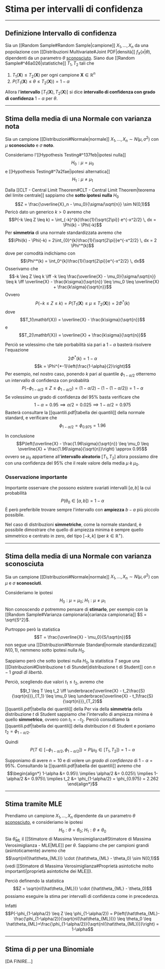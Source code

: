 # Stima per intervalli di confidenza
* * *

## Definizione Intervallo di confidenza
Sia un [[Random Sample#Random Sample|campione]] $X_1, ..., X_n$ da una popolazione con [[Distribuzioni Multivariate#Joint PDF|densità]] $f_X(x \vert \theta)$, dipendenti da un parametro $\theta$ <u>sconosciuto</u>.
Siano due [[Random Sample#^46a026|statistiche]] $T_1, T_2$ tali che
1. $T_1(\mathbf{X}) \leq T_2(\mathbf{X})$ per ogni campione $\mathbf{X} \in \mathbb{R}^n$
2. $P(T_1(\mathbf{X}) \leq \theta \leq T_2(\mathbf{X})) = 1 - \alpha$

Allora l'**intervallo** $\left[ T_1(\mathbf{X}), T_2(\mathbf{X}) \right]$ si dice **intervallo di confidenza con grado di confidenza** $1 - \alpha$ per $\theta$.

--------------------------------
## Stima della media di una Normale con varianza nota
Sia un campione [[Distribuzioni#Normale|normale]] $X_1, ..., X_n \sim N(\mu, \sigma^2)$ con $\mu$ **sconosciuto** e $\sigma$ **noto**.

Consideriamo l'[[Hypothesis Testing#^137feb|ipotesi nulla]] $$H_0: \mu = \mu_0$$ e [[Hypothesis Testing#^7a2fae|ipotesi alternatica]] $$H_1: \mu \neq \mu_1$$

Dalla [[CLT - Central Limit Theorem#CLT - Central Limit Theorem|teorema del limite centrale]] sappiamo che **sotto ipotesi nulla** $H_0$ $$Z = \frac{\overline{X}_n - \mu_0}{\sigma/\sqrt{n}} \sim N(0,1)$$
Pericò dato un generico $k>0$ avremo  che $$P(-k \leq Z \leq k) = \int_{-k}^{k}\frac{1}{\sqrt{2\pi}} e^{-x^2/2} \, dx = \Phi(k) - \Phi(-k)$$
Per **simmetria** di una normale standardizzata avremo che $$\Phi(k) - \Phi(-k) = 2\int_{0}^{k}\frac{1}{\sqrt{2\pi}}e^{-x^2/2} \, dx = 2 \Phi^*(k)$$ dove per comodità indichiamo con $$\Phi^*(k) = \int_0^{k}\frac{1}{\sqrt{2\pi}}e^{-x^2/2} \, dx$$
Osserivamo che $$-k \leq Z \leq k \iff -k \leq \frac{\overline{X} - \mu_0}{\sigma/\sqrt{n}} \leq k \iff \overline{X} - \frac{k\sigma}{\sqrt{n}} \leq \mu_0 \leq \overline{X} + \frac{k\sigma}{\sqrt{n}}$$
Ovvero $$P(-k \leq Z \leq k) = P(T_1(\mathbf{X}) \leq \mu \leq T_2(\mathbf{X})) = 2 \Phi^*(k)$$ dove $$T_1(\mathbf{X}) = \overline{X} - \frac{k\sigma}{\sqrt{n}}$$ e $$T_2(\mathbf{X}) = \overline{X} + \frac{k\sigma}{\sqrt{n}}$$

Perciò se volessimo che tale porbabilità sia pari a $1-\alpha$ basterà risolvere l'equazione $$2\Phi^{*}(k) = 1-\alpha$$ $$k = \Phi^{*-1}\left(\frac{1-\alpha}{2}\right)$$
Per esempio, nel nostro caso, ponendo $k$ pari al quantile $\phi_{1 - \alpha/2}$ otterremo un intervallo di confidenza con probablità $$P(-\phi_{1-\alpha/2} \leq Z \leq \phi_{1-\alpha/2}) = (1-\alpha/2) - (1 - (1-\alpha/2)) = 1 - \alpha$$
Se volessimo un grado di confidenza del $95\%$ basta verificare che $$1-\alpha = 0.95 \implies \alpha/2 = 0.025 \implies 1 -\alpha/2 = 0.975$$
Basterà consultare la [[quantili.pdf|tabella dei quantili]] della normale standard, e verificare che $$\phi_{1-\alpha/2} = \phi_{0.975} = 1.96$$ 

In conclusione $$P\left(\overline{X} - \frac{1.96\sigma}{\sqrt{n}} \leq \mu_0 \leq \overline{X} + \frac{1.96\sigma}{\sqrt{n}}\right) \approx 0.95$$ ovvero se $\mu_0$ appartiene all'**intervallo aleatorio** $\left[ T_1, T_2\right]$  allora possiamo dire con una confidenza del $95\%$ che il reale valore della media $\mu$ è $\mu_0$.

### Osservazione importante
Importante osservare che possono esistere svariati intervalli $\left[ a,b\right]$ la cui probabilità $$P(\theta_0 \in \left[a,b \right]) = 1 - \alpha$$
È però preferibile trovare sempre l'intervallo con **ampiezza** $b-a$ più piccolo possibile.

Nel caso di distribuzioni **simmetriche**, come la normale standard, è possibile dimostrare che quello di ampiezza minima è sempre quello simmetrico e centrato in zero, del tipo $\left[ -k, k \right]$ (per $k \in \mathbb{R}^+$).

----------------------------
## Stima della media di una Normale con varianza sconosciuta
Sia un campione [[Distribuzioni#Normale|normale]] $X_1, ..., X_n \sim N(\mu, \sigma^2)$ con $\mu$ e $\sigma$ **sconosciuti**.

Consideriamo le ipotesi $$H_0: \mu = \mu_0; \; H_1: \mu \neq \mu_1$$
Non conoscendo $\sigma$ potremmo pensare di **stimarlo**, per esempio con la [[Random Sample#Varianza campionaria|carianza campionaria]] $S = \sqrt{S^2}$.

Purtroppo però la statistica $$T = \frac{\overline{X} - \mu_0}{S/\sqrt{n}}$$ non segue una [[Distribuzioni#Normale Standard|normale standardizzata]] $N(0,1)$, nemmeno sotto ipotesi nulla $H_0$.

Sappiamo però che sotto ipotesi nulla $H_0$, la statistica $T$ segue una [[Distribuzioni#Distribuzione t di Stundet|distribuzione t di Student]] con $n-1$ *gradi di libertà*.

Perciò, scegliendo due valori $t_1 \leq t_2$, avremo che $$t_1 \leq T \leq t_2 \iff \underbrace{\overline{X} - t_2\frac{S}{\sqrt{n}}}_{T_1} \leq \mu_0 \leq \underbrace{\overline{X} - t_1\frac{S}{\sqrt{n}}}_{T_2}$$ [[quantili.pdf|tabella dei quantili]] della
Per via della **simmetria** della distribuzione *t* di Student sappiamo che l'intervallo di ampiezza minima è quello **simmetrico**, ovvero con $t_1 = - t_2$.
Perciò consultiamo la [[quantili.pdf|tabella dei quantili]] della distribuzion *t* di Student e poniamo $t_2 = \phi_{1-\alpha/2}$.

Quindi $$P(T \in \left[ - \phi_{1-\alpha/2}, \phi_{1-\alpha/2}\right]) = P(\mu_0 \in \left[ T_1, T_2 \right]) = 1 - \alpha$$


Supponiamo di avere $n=10$ e di volere un *grado di confidenza* di $1 - \alpha = 95\%$.
Consultando la [[quantili.pdf|tabella dei quantili]] avremo che
$$\begin{align*}
1-\alpha &= 0.95\\
\implies \alpha/2 &= 0.025\\
\implies 1-\alpha/2 &= 0.975\\
\implies t_2 &= \phi_{1-\alpha/2} = \phi_{0.975} = 2.262
\end{align*}$$

-------------------------
## Stima tramite MLE
Prendiamo un campione $X_1, ..., X_n$ dipendente da un parametro $\theta$ <u>sconosciuto</u>, e consideriamo le ipotesi $$H_0: \theta = \theta_0;\; H_1: \theta \neq \theta_0$$
Sia $\hat\theta_{ML}$ il [[Stimatore di Massima Verosimiglianza#Stimatore di Massima Verosimiglianza - MLE|MLE]] per $\theta$.
Sappiamo che per campioni grandi (asintoticamente) avremo che $$\sqrt{nI(\hat\theta_{ML})} \cdot (\hat\theta_{ML} - \theta_0) \sim N(0,1)$$ (vedi [[Stimatore di Massima Verosimiglianza#Proprietà asintotiche molto importanti|proprietà asintotiche dei MLE]]).

Perciò definendo la statistica $$Z = \sqrt{nI(\hat\theta_{ML})} \cdot (\hat\theta_{ML} - \theta_0)$$ possiamo eseguire la stima per intervalli di confidenza come in precedenza.

Infatti $$P(-\phi_{1-\alpha/2} \leq Z \leq \phi_{1-\alpha/2}) = P\left(\hat\theta_{ML}-\frac{\phi_{1-\alpha/2}}{\sqrt{nI(\hat\theta_{ML})}} \leq \theta_0 \leq \hat\theta_{ML}+\frac{\phi_{1-\alpha/2}}{\sqrt{nI(\hat\theta_{ML})}}\right) = 1-\alpha$$

----------------------------
## Stima di $p$ per una Binomiale
[DA FINIRE...]


